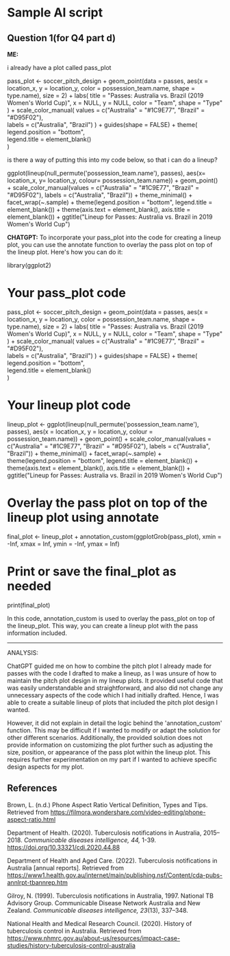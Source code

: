 # Sample AI script 

## Question 1(for Q4 part d)

**ME:** 

i already have a plot called pass_plot

pass_plot <- soccer_pitch_design + geom_point(data = passes, aes(x = location_x, 
                                                                 y = location_y, 
                               color = possession_team.name, shape = type.name), 
             size = 2) +
  labs(
    title = "Passes: Australia vs. Brazil (2019 Women's World Cup)",
    x = NULL,
    y = NULL,
    color = "Team",
    shape = "Type"
  ) +
  scale_color_manual(
    values = c("Australia" = "#1C9E77", "Brazil" = "#D95F02"),  
    labels = c("Australia", "Brazil") 
  ) +
  guides(shape = FALSE) +
  theme(
    legend.position = "bottom",  
    legend.title = element_blank()  
  )

is there a way of putting this into my code below, so that i can do a lineup?

ggplot(lineup(null_permute('possession_team.name'), passes), 
       aes(x= location_x, y= location_y, colour= possession_team.name)) +
  geom_point() +
  scale_color_manual(values = c("Australia" = "#1C9E77", "Brazil" = "#D95F02"), 
                     labels = c("Australia", "Brazil")) +
    theme_minimal() + 
    facet_wrap(~.sample) + 
    theme(legend.position = "bottom", legend.title = element_blank()) +
    theme(axis.text = element_blank(),
        axis.title = element_blank()) +
    ggtitle("Lineup for Passes: Australia vs. Brazil in 2019 Women's World Cup")
    

**CHATGPT:** To incorporate your pass_plot into the code for creating a lineup plot, you can use the annotate function to overlay the pass plot on top of the lineup plot. Here's how you can do it:

library(ggplot2)

# Your pass_plot code
pass_plot <- soccer_pitch_design + geom_point(data = passes, aes(x = location_x, 
                                                                 y = location_y, 
                                                                 color = possession_team.name, 
                                                                 shape = type.name), 
                                              size = 2) +
  labs(
    title = "Passes: Australia vs. Brazil (2019 Women's World Cup)",
    x = NULL,
    y = NULL,
    color = "Team",
    shape = "Type"
  ) +
  scale_color_manual(
    values = c("Australia" = "#1C9E77", "Brazil" = "#D95F02"),  
    labels = c("Australia", "Brazil") 
  ) +
  guides(shape = FALSE) +
  theme(
    legend.position = "bottom",  
    legend.title = element_blank()  
  )

# Your lineup plot code
lineup_plot <- ggplot(lineup(null_permute('possession_team.name'), passes), 
                      aes(x = location_x, y = location_y, colour = possession_team.name)) +
  geom_point() +
  scale_color_manual(values = c("Australia" = "#1C9E77", "Brazil" = "#D95F02"), 
                     labels = c("Australia", "Brazil")) +
  theme_minimal() + 
  facet_wrap(~.sample) + 
  theme(legend.position = "bottom", legend.title = element_blank()) +
  theme(axis.text = element_blank(),
        axis.title = element_blank()) +
  ggtitle("Lineup for Passes: Australia vs. Brazil in 2019 Women's World Cup")

# Overlay the pass plot on top of the lineup plot using annotate
final_plot <- lineup_plot +
  annotation_custom(ggplotGrob(pass_plot), xmin = -Inf, xmax = Inf, ymin = -Inf, ymax = Inf)

# Print or save the final_plot as needed
print(final_plot)


In this code, annotation_custom is used to overlay the pass_plot on top of the lineup_plot. This way, you can create a lineup plot with the pass information included.


--------

ANALYSIS: 

ChatGPT guided me on how to combine the pitch plot I already made for passes with the code I drafted to make a lineup, as I was unsure of how to maintain the pitch plot design in my lineup plots. It provided useful code that was easily understandable and straightforward, and also did not change any unnecessary aspects of the code which I had initially drafted. Hence, I was able to create a suitable lineup of plots that included the pitch plot design I wanted. 

However, it did not explain in detail the logic behind the 'annotation_custom' function. This may be difficult if I wanted to modify or adapt the solution for other different scenarios. Additionally, the provided solution does not provide information on customizing the plot further such as adjusting the size, position, or appearance of the pass plot within the lineup plot. This requires further experimentation on my part if I wanted to achieve specific design aspects for my plot.



## References 

Brown, L. (n.d.) Phone Aspect Ratio Vertical Definition, Types and Tips. Retrieved from https://filmora.wondershare.com/video-editing/phone-aspect-ratio.html

Department of Health. (2020). Tuberculosis notifications in Australia, 2015–2018. *Communicable diseases intelligence,* *44,* 1-39. https://doi.org/10.33321/cdi.2020.44.88 

Department of Health and Aged Care. (2022). Tuberculosis notifications in Australia [annual reports]. Retrieved from https://www1.health.gov.au/internet/main/publishing.nsf/Content/cda-pubs-annlrpt-tbannrep.htm

Gilroy, N. (1999). Tuberculosis notifications in Australia, 1997. National TB Advisory Group. Communicable Disease Network Australia and New Zealand. *Communicable diseases intelligence,* *23*(13), 337–348.

National Health and Medical Research Council. (2020). History of tuberculosis control in Australia. Retrieved from https://www.nhmrc.gov.au/about-us/resources/impact-case-studies/history-tuberculosis-control-australia


